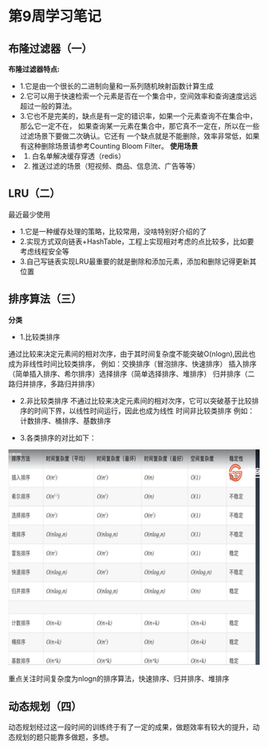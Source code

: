 # 第9周学习笔记

## 布隆过滤器（一）

**布隆过滤器特点:**

- 1.它是由一个很长的二进制向量和一系列随机映射函数计算生成
- 2.它可以用于快速检索一个元素是否在一个集合中，空间效率和查询速度远远超过一般的算法。
- 3.它也不是完美的，缺点是有一定的错识率，如果一个元素查询不在集合中，那么它一定不在，
    如果查询某一元素在集合中，那它真不一定在，所以在一些过滤场景下要做二次确认。它还有
    一个缺点就是不能删除，效率非常低，如果有这种删除场景请参考Counting Bloom Filter。
**使用场景** 
- 1. 白名单解决缓存穿透（redis）
- 2. 推送过滤的场景（短视频、商品、信息流、广告等等）

## LRU（二）

最近最少使用

- 1.它是一种缓存处理的策略，比较常用，没啥特别好介绍的了
- 2.实现方式双向链表+HashTable，工程上实现相对考虑的点比较多，比如要考虑线程安全等
- 3.自己写链表实现LRU最重要的就是删除和添加元素，添加和删除记得更新其位置


## 排序算法（三）

**分类** 

- 1.比较类排序

通过比较来决定元素间的相对次序，由于其时间复杂度不能突破O(nlogn),因此也成为非线性时间比较类排序，
例如：交换排序（冒泡排序、快速排序） 插入排序（简单插入排序、希尔排序）选择排序（简单选择排序、堆排序）
归并排序（二路归并排序，多路归并排序）

- 2.非比较类排序
不通过比较来决定元素间的相对次序，它可以突破基于比较排序的时间下界，以线性时间运行，因此也成为线性
时间非比较类排序
例如：计数排序、桶排序、基数排序

- 3.各类排序的对比如下：

 ![](https://raw.githubusercontent.com/frank0417/algorithm024/main/Week_09/sort.png)

重点关注时间复杂度为nlogn的排序算法，快速排序、归并排序、堆排序

## 动态规划（四）

动态规划经过这一段时间的训练终于有了一定的成果，做题效率有较大的提升，动态规划的题只能靠多做题，多想。


